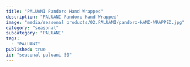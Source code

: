 ```yaml
---
title: "PALUANI Pandoro Hand Wrapped"
description: "PALUANI Pandoro Hand Wrapped"
image: "media/seasonal products/02.PALUANI/pandoro-HAND-WRAPPED.jpg"
category: "seasonal"
subcategory: "PALUANI"
tags:
  - "PALUANI"
published: true
id: "seasonal-paluani-50"
---
```

